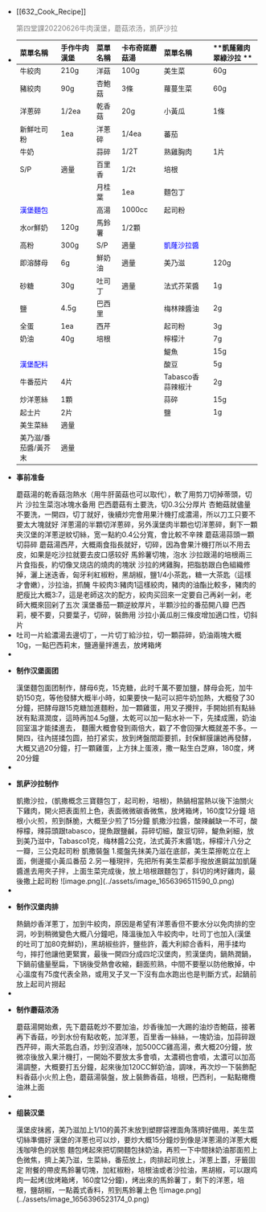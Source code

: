 - [[632_Cook_Recipe]] <p style="color:grey">第四堂課20220626牛肉漢堡，蘑菇浓汤，凯萨沙拉</p>
- | **菜單名稱** | **手作牛肉漢堡** | **菜單名稱** | **卡布奇諾蘑菇湯** | **菜單名稱** | **凱蕯雞肉翠綠沙拉 ** |
  |---|---|---|---|---|---|
  | 牛絞肉 | 210g | 洋菇 | 100g | 美生菜 | 60g  |
  | 豬絞肉 | 90g | 杏鮑菇 | 3條 | 蘿蔓生菜 | 60g  |
  | 洋蔥碎 | 1/2ea | 乾香菇 | 20g | 小黃瓜 | 1條  |
  | 新鮮吐司粉 | 1ea | 洋蔥碎 | 1/4ea | 蕃茄 |   |
  | 牛奶 |  | 蒜碎 | 1/2T | 熟雞胸肉 | 1片  |
  | S/P | 適量 | 百里香 | 1/2t | 培根 |   |
  |  |  | 月桂葉 | 1ea | 麵包丁 |   |
  |  <span style="color:blue">漢堡麵包</span>  |  | 高湯 | 1000cc | 起司粉 |   |
  | 水or鮮奶 | 120g | 馬鈴薯 | 1/2顆 |  |   |
  | 高粉 | 300g | S/P | 適量 |  <span style="color:blue">凱蕯沙拉醬</span> |   |
  | 即溶酵母 | 6g | 鮮奶油 | 適量 | 美乃滋 | 120g  |
  | 砂糖 | 30g | 吐司丁 | 適量 | 法式芥茉醬 | 1g  |
  | 鹽 | 4.5g | 巴西里 |  | 梅林辣醬油 | 2g  |
  | 全蛋 | 1ea | 西芹 |  | 起司粉 | 3g  |
  | 奶油 | 40g | 培根 |  | 檸檬汁 | 7g  |
  |  |  |  |  | 鯷魚 | 15g  |
  |  <span style="color:blue">漢堡配料</span>  |  |  |  | 酸豆 | 5g  |
  | 牛番茄片 | 4片 |  |  | Tabasco香蒜辣椒汁 | 2g  |
  | 炒洋蔥絲 | 1顆 |  |  | 蒜碎 | 15g  |
  | 起士片 | 2片 |  |  | 鹽 | 1g  |
  | 美生菜絲 | 適量 |  |  |  |   |
  | 美乃滋/番茄醬/黃芥末 | 適量 |  |  |  |   |
- <p style="font-weight:bold">事前准备</p>
  蘑菇湯的乾香菇泡熱水（用牛肝菌菇也可以取代），軟了用剪刀切掉蒂頭，切片
  沙拉生菜泡冰塊水备用
  巴西蘑菇有土要洗，切0.3公分厚片
  杏鮑菇就儘量不要洗，一開四，切丁就好，後續炒完會用果汁機打成濃湯，所以刀工只要不要太大塊就好
  洋蔥湯的半顆切洋蔥碎，另外漢堡肉半顆也切洋蔥碎，剩下一顆夹汉堡的洋蔥逆紋切絲，宽一點約0.4公分寬，會比較不辛辣
  蘑菇湯蒜頭一顆切蒜碎
  蘑菇湯西芹，大概兩食指長就好，切碎，因為會果汁機打所以不用去皮，如果是吃沙拉就要去皮口感较好
  馬鈴薯切塊，泡水
  沙拉跟湯的培根兩三片食指長，約切像叉烧店的燒肉的塊狀
  沙拉的烤雞胸，把脂肪跟白色組織修掉，灑上迷迭香，匈牙利紅椒粉，黑胡椒，鹽1/4小茶匙，糖一大茶匙（這樣才會嫩），沙拉油，抓醃
  牛絞肉3:豬肉1這樣絞肉，豬肉的油酯比較多，豬肉的肥瘦比大概3:7，這是老師这次的配方，絞肉买回來一定要自己再剁一剁，老師大概來回剁了五次
  漢堡番茄一顆逆紋厚片，半顆沙拉的番茄開八瓣
  巴西莉，梗不要，只要葉子，切碎，裝飾用
  沙拉小黃瓜削三條皮增加適口性，切斜片
- 吐司一片給濃湯去邊切丁，一片切丁給沙拉，切一顆蒜碎，奶油兩塊大概10g，一點巴西莉末，鹽適量拌進去，放烤箱烤
-
- <p style="font-weight:bold">制作汉堡面团</p>
  漢堡麵包面团制作，酵母6克，15克糖，此时千萬不要加鹽，酵母会死，加牛奶150克，等他發酵大概半小時，如果要快一點可以把牛奶加熱，大概發了30分鐘，把酵母跟15克糖加進麵粉，加一顆雞蛋，用叉子攪拌，手開始抓有點絲狀有點濕潤度，這時再加4.5g鹽，太乾可以加一點水补一下，先揉成團，奶油回室溫才能揉進去，
  麵團大概會發到兩倍大，戳了不會回彈大概就差不多。一開四，往內搓揉包圆，拍打紧实，放到烤盤間距要抓，封保鮮膜讓她再發酵，大概又過20分鐘，打一顆雞蛋，上方抹上蛋液，撒一點生白芝麻，180度，烤20分鐘
-
- <p style="font-weight:bold">凯萨沙拉制作</p>
  凱撒沙拉，(凱撒概念三寶麵包丁，起司粉，培根)，熱鍋相當熱以後下油關火下雞肉，開火把表面煎上色，表面微微碳香微焦，放烤箱烤，160度12分鐘
  培根小火煎，煎到酥脆，大概至少煎了15分鐘
  凱撒沙拉醬，酸辣鹹缺一不可，酸檸檬，辣蒜頭跟tabasco，提魚跟鹽鹹，蒜碎切細，酸豆切碎，鯷魚剁細，放到美乃滋中，Tabasco1克，梅林醬2公克，法式黃芥末醬1匙，檸檬汁八分之一瓣，三公克起司粉
  凱撒裝盤
  1.擺盤先抹美乃滋在底部，美生菜擦乾立在上面，側邊擺小黃瓜番茄
  2.另一種現拌，先把所有美生菜都手撥放進鋼盆加凱薩醬進去用夾子拌，上面生菜完成後，放上培根跟麵包丁，斜切的烤好雞肉，最後撒上起司粉
  ![image.png](../assets/image_1656396511590_0.png)
-
- <p style="font-weight:bold">制作汉堡肉排</p>
  熱鍋炒香洋蔥丁，加到牛絞肉，原因是希望有洋蔥香但不要水分以免肉排的空洞，吵到稍微變色大概八分鐘吧，降溫後加入牛絞肉中，吐司丁也加入(漢堡的吐司丁加80克鮮奶)，黑胡椒些許，鹽些許，義大利綜合香料，用手揉均勻，摔打他讓他更緊實，最後一開四分成四坨汉堡肉，煎漢堡肉，鍋熱潤鍋，下鍋前儘量壓扁，下锅後受熱會收縮，翻面煎熟，中間不要壓以防他散掉，中心溫度有75度代表全熟，或用叉子叉一下沒有血水跑出也是判斷方式，起鍋前放上起司片撈起
-
- <p style="font-weight:bold">制作蘑菇浓汤</p>
  蘑菇湯開始煮，先下蘑菇乾炒不要加油，炒香後加一大踢的油炒杏鮑菇，接著再下香菇，吵到水份有點收乾，加洋蔥，百里香一絲絲，一塊奶油，加蒜碎跟西芹碎，兩大茶匙白酒，炒到沒酒味，加500CC雞高湯，煮大概20分鐘，放微凉後放入果汁機打，一開始不要放太多會噴，太濃稠也會噴，太濃可以加高湯調整，大概要打五分鐘，起來後加120CC鮮奶油，調味，再次炒一下裝飾配料香菇小火煎上色，蘑菇湯裝盤，放上裝飾香菇，培根，巴西利，一點點橄欖油淋上面
-
- <p style="font-weight:bold">组装汉堡</p>
  漢堡皮抹酱，美乃滋加上1/10的黃芥末放到塑膠袋裡面角落擠好備用，美生菜切絲準備好
  漢堡的洋蔥也可以炒，要炒大概15分鐘炒到像是洋蔥湯的洋蔥大概浅咖啡色的狀態
  麵包烤起來把切開麵包抹奶油，再煎一下中間抹奶油那面煎上色微焦，擠上美乃滋，生菜絲，番茄放上，肉排起司放上，洋蔥上蓋，牙籤固定
  附餐的帶皮馬鈴薯切塊，加紅椒粉，培根油或者沙拉油，黑胡椒，可以跟鸡肉一起烤(放烤箱烤，160度12分鐘)，烤出來的馬鈴薯丁，剩下的洋蔥，培根，鹽胡椒，一點義式香料，煎到馬鈴薯上色
  ![image.png](../assets/image_1656396523174_0.png)